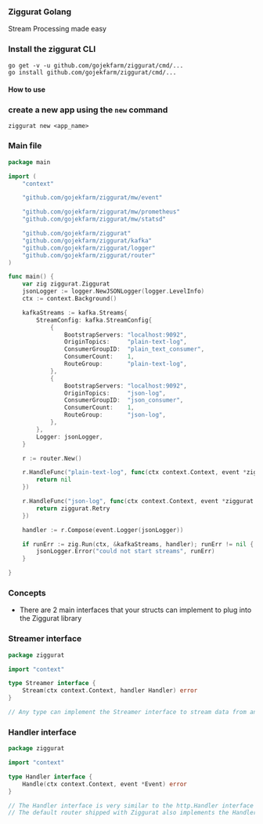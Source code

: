 ### Ziggurat Golang

Stream Processing made easy

### Install the ziggurat CLI

```shell script
go get -v -u github.com/gojekfarm/ziggurat/cmd/...
go install github.com/gojekfarm/ziggurat/cmd/...                                                                                                                                                     
```

#### How to use

### create a new app using the `new` command

```shell
ziggurat new <app_name>
```

### Main file

```go
package main

import (
	"context"

	"github.com/gojekfarm/ziggurat/mw/event"

	"github.com/gojekfarm/ziggurat/mw/prometheus"
	"github.com/gojekfarm/ziggurat/mw/statsd"

	"github.com/gojekfarm/ziggurat"
	"github.com/gojekfarm/ziggurat/kafka"
	"github.com/gojekfarm/ziggurat/logger"
	"github.com/gojekfarm/ziggurat/router"
)

func main() {
	var zig ziggurat.Ziggurat
	jsonLogger := logger.NewJSONLogger(logger.LevelInfo)
	ctx := context.Background()

	kafkaStreams := kafka.Streams{
		StreamConfig: kafka.StreamConfig{
			{
				BootstrapServers: "localhost:9092",
				OriginTopics:     "plain-text-log",
				ConsumerGroupID:  "plain_text_consumer",
				ConsumerCount:    1,
				RouteGroup:       "plain-text-log",
			},
			{
				BootstrapServers: "localhost:9092",
				OriginTopics:     "json-log",
				ConsumerGroupID:  "json_consumer",
				ConsumerCount:    1,
				RouteGroup:       "json-log",
			},
		},
		Logger: jsonLogger,
	}

	r := router.New()

	r.HandleFunc("plain-text-log", func(ctx context.Context, event *ziggurat.Event) error {
		return nil
	})

	r.HandleFunc("json-log", func(ctx context.Context, event *ziggurat.Event) error {
		return ziggurat.Retry
	})

	handler := r.Compose(event.Logger(jsonLogger))

	if runErr := zig.Run(ctx, &kafkaStreams, handler); runErr != nil {
		jsonLogger.Error("could not start streams", runErr)
	}

}
```

### Concepts

- There are 2 main interfaces that your structs can implement to plug into the Ziggurat library

### Streamer interface

```go
package ziggurat

import "context"

type Streamer interface {
	Stream(ctx context.Context, handler Handler) error
}

// Any type can implement the Streamer interface to stream data from any source
```

### Handler interface

```go
package ziggurat

import "context"

type Handler interface {
	Handle(ctx context.Context, event *Event) error
}

// The Handler interface is very similar to the http.Handler interface
// The default router shipped with Ziggurat also implements the Handler interface
```



